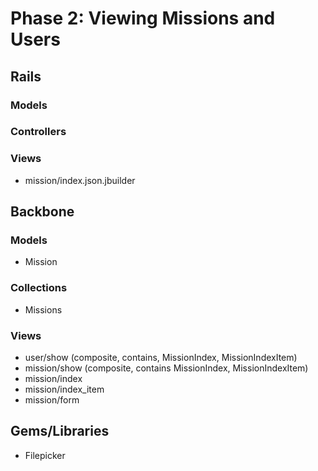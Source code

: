 # Phase 2: Viewing Missions and Users

## Rails
### Models

### Controllers

### Views
* mission/index.json.jbuilder

## Backbone
### Models
* Mission

### Collections
* Missions

### Views
* user/show (composite, contains, MissionIndex, MissionIndexItem)
* mission/show (composite, contains MissionIndex, MissionIndexItem)
* mission/index
* mission/index_item
* mission/form

## Gems/Libraries
* Filepicker
